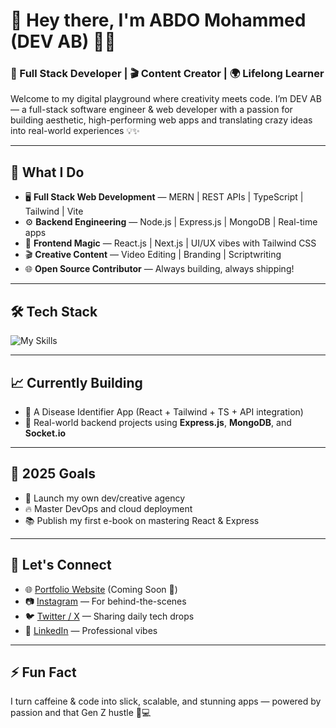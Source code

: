 # 👋 Hey there, I'm ABDO Mohammed (DEV AB) 👨‍💻

### 🚀 Full Stack Developer  | 🎬 Content Creator | 🌍 Lifelong Learner

Welcome to my digital playground where creativity meets code. I’m DEV AB — a full-stack software engineer & web developer with a passion for building aesthetic, high-performing web apps and translating crazy ideas into real-world experiences 💡✨

---

## 💼 What I Do

- 🖥️ **Full Stack Web Development** — MERN | REST APIs | TypeScript | Tailwind | Vite
- ⚙️ **Backend Engineering** — Node.js | Express.js | MongoDB | Real-time apps
- 📲 **Frontend Magic** — React.js | Next.js | UI/UX vibes with Tailwind CSS
- 🎬 **Creative Content** — Video Editing | Branding | Scriptwriting
- 🌐 **Open Source Contributor** — Always building, always shipping!

---

## 🛠️ Tech Stack

![My Skills](https://skillicons.dev/icons?i=html,css,js,ts,react,nextjs,nodejs,express,mongodb,tailwind,figma,git,vscode)

---

## 📈 Currently Building

- 🧠 A Disease Identifier App (React + Tailwind + TS + API integration)
- 🧪 Real-world backend projects using **Express.js**, **MongoDB**, and **Socket.io**

---

## 🎯 2025 Goals

- 🧩 Launch my own dev/creative agency
- 🔥 Master DevOps and cloud deployment
- 📚 Publish my first e-book on mastering React & Express

---

## 💬 Let's Connect

- 🌐 [Portfolio Website](https://your-portfolio-link.dev) (Coming Soon 👀)
- 📷 [Instagram](https://instagram.com/yourhandle) — For behind-the-scenes
- 🐦 [Twitter / X](https://twitter.com/yourhandle) — Sharing daily tech drops
- 💼 [LinkedIn](https://linkedin.com/in/yourhandle) — Professional vibes

---

## ⚡ Fun Fact

I turn caffeine & code into slick, scalable, and stunning apps — powered by passion and that Gen Z hustle 🧃💻
